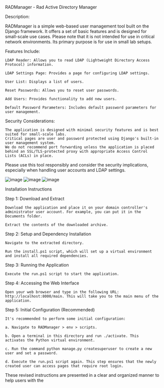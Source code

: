 RADManager - Rad Active Directory Manager

Description:

RADManager is a simple web-based user management tool built on the Django framework. It offers a set of basic features and is designed for small-scale use cases. Please note that it is not intended for use in critical network environments. Its primary purpose is for use in small lab setups.

Features Include:

    LDAP Reader: Allows you to read LDAP (Lightweight Directory Access Protocol) information.

    LDAP Settings Page: Provides a page for configuring LDAP settings.

    User List: Displays a list of users.

    Reset Passwords: Allows you to reset user passwords.

    Add Users: Provides functionality to add new users.

    Default Password Parameters: Includes default password parameters for user management.

Security Considerations:

    The application is designed with minimal security features and is best suited for small-scale labs.
    Critical pages are user and password protected using Django's built-in user management system.
    We do not recommend port forwarding unless the application is placed behind an SSL/TLS-protected proxy with appropriate Access Control Lists (ACLs) in place.

Please use this tool responsibly and consider the security implications, especially when handling user accounts and LDAP settings.

![image](https://github.com/Deathraymind/RADManager/assets/116578035/1c78cb71-6deb-48a8-aab6-35b29d073c3f)
![image](https://github.com/Deathraymind/RADManager/assets/116578035/14534842-2708-4f8f-ac5f-dd2bd9748d14)
![image](https://github.com/Deathraymind/RADManager/assets/116578035/d047251b-9b4f-49de-9d80-4d4184407cad)

Installation Instructions

Step 1: Download and Extract

    Download the application and place it on your domain controller's administrator user account. For example, you can put it in the Documents folder.

    Extract the contents of the downloaded archive.

Step 2: Setup and Dependency Installation

    Navigate to the extracted directory.

    Run the install.ps1 script, which will set up a virtual environment and install all required dependencies.

Step 3: Running the Application

    Execute the run.ps1 script to start the application.

Step 4: Accessing the Web Interface

    Open your web browser and type in the following URL: http://localhost:8000/main. This will take you to the main menu of the application.

Step 5: Initial Configuration (Recommended)

    It's recommended to perform some initial configuration:

    a. Navigate to RADManager > env > scripts.

    b. Open a terminal in this directory and run ./activate. This activates the Python virtual environment.

    c. Run the command python manage.py createsuperuser to create a new user and set a password.

    d. Execute the run.ps1 script again. This step ensures that the newly created user can access pages that require root login.

These revised instructions are presented in a clear and organized manner to help users with the 
